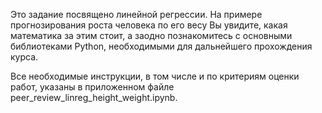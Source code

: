 Это задание посвящено линейной регрессии. На примере прогнозирования роста человека по его весу Вы увидите, какая математика за этим стоит, а заодно познакомитесь с основными библиотеками Python, необходимыми для дальнейшего прохождения курса.

Все необходимые инструкции, в том числе и по критериям оценки работ, указаны в приложенном файле peer_review_linreg_height_weight.ipynb.
